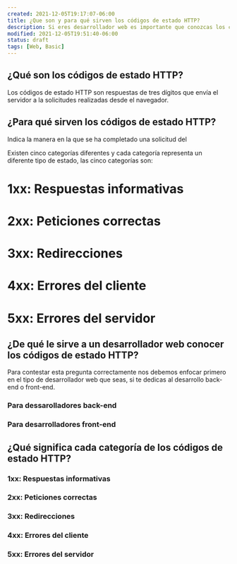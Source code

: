```yaml
---
created: 2021-12-05T19:17:07-06:00
title: ¿Que son y para qué sirven los códigos de estado HTTP?
description: Si eres desarrollador web es importante que conozcas los códigos de estado HTTP ya sea para enviar o manejar una respuesta del servidor correctamente
modified: 2021-12-05T19:51:40-06:00
status: draft
tags: [Web, Basic]
---
```


## ¿Qué son los códigos de estado HTTP?

Los códigos de estado HTTP son respuestas de tres dígitos que envía el servidor a la solicitudes realizadas desde el navegador. 


## ¿Para qué sirven los códigos de estado HTTP?

Indica la manera en la que se ha completado una solicitud del

Existen cinco categorías diferentes y cada categoría representa un diferente tipo de estado, las cinco categorías son:

# 1xx: Respuestas informativas
# 2xx: Peticiones correctas
# 3xx: Redirecciones 
# 4xx: Errores del cliente
# 5xx: Errores del servidor

## ¿De qué le sirve a un desarrollador web conocer los códigos de estado HTTP?

Para contestar esta pregunta correctamente nos debemos enfocar primero en el tipo de desarrollador web que seas, si te dedicas al desarrollo back-end o front-end.

### Para dessarolladores back-end

### Para desarrolladores front-end

## ¿Qué significa cada categoría de los códigos de estado HTTP?

### 1xx: Respuestas informativas

### 2xx: Peticiones correctas

### 3xx: Redirecciones 

### 4xx: Errores del cliente

### 5xx: Errores del servidor
 
